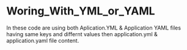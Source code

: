 # Woring_With_YML_or_YAML
In these code are using both Aplication.YML &amp; Application YAML files having same keys and differnt values then application.yml &amp; application.yaml file content.
